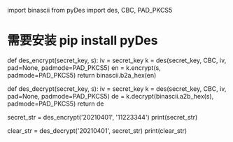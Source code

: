 import binascii
from pyDes import des, CBC, PAD_PKCS5
# 需要安装 pip install pyDes

def des_encrypt(secret_key, s):
    iv = secret_key
    k = des(secret_key, CBC, iv, pad=None, padmode=PAD_PKCS5)
    en = k.encrypt(s, padmode=PAD_PKCS5)
    return binascii.b2a_hex(en)

def des_decrypt(secret_key, s):
    iv = secret_key
    k = des(secret_key, CBC, iv, pad=None, padmode=PAD_PKCS5)
    de = k.decrypt(binascii.a2b_hex(s), padmode=PAD_PKCS5)
    return de

secret_str = des_encrypt('20210401', '11223344')
print(secret_str)

clear_str = des_decrypt('20210401', secret_str)
print(clear_str)
